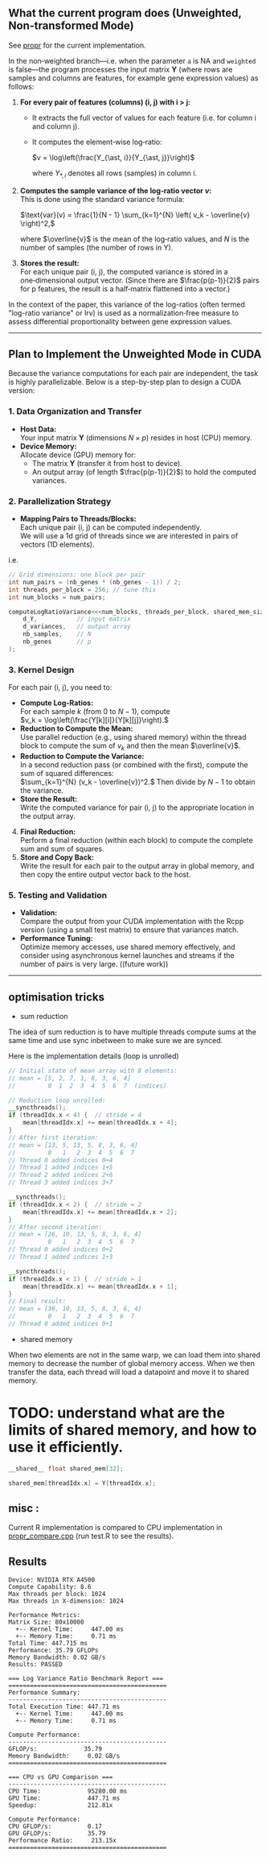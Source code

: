 

## What the current program does (Unweighted, Non‑transformed Mode)

See [propr](https://github.com/tpq/propr/blob/master/src/lrv.cpp) for the current implementation.

In the non‐weighted branch—i.e. when the parameter `a` is NA and `weighted` is false—the program processes the input matrix **Y** (where rows are samples and columns are features, for example gene expression values) as follows:

1. **For every pair of features (columns) (i, j) with i > j:**
   - It extracts the full vector of values for each feature (i.e. for column i and column j).
   - It computes the element‑wise log‑ratio:
     
     $v = \log\left(\frac{Y_{\ast, i}}{Y_{\ast, j}}\right)$
     
     where $Y_{\ast, i}$ denotes all rows (samples) in column i.
     
2. **Computes the sample variance of the log‑ratio vector $v$:**  
   This is done using the standard variance formula:
   
   $\text{var}(v) = \frac{1}{N - 1} \sum_{k=1}^{N} \left( v_k - \overline{v} \right)^2,$
   
   where $\overline{v}$ is the mean of the log‑ratio values, and $N$ is the number of samples (the number of rows in Y).

3. **Stores the result:**  
   For each unique pair (i, j), the computed variance is stored in a one‑dimensional output vector. (Since there are $\frac{p(p-1)}{2}$ pairs for p features, the result is a half‑matrix flattened into a vector.)

In the context of the paper, this variance of the log-ratios (often termed "log-ratio variance" or lrv) is used as a normalization‐free measure to assess differential proportionality between gene expression values.

---

## Plan to Implement the Unweighted Mode in CUDA

Because the variance computations for each pair are independent, the task is highly parallelizable. Below is a step-by-step plan to design a CUDA version:

### 1. Data Organization and Transfer
- **Host Data:**  
  Your input matrix **Y** (dimensions $N \times p$) resides in host (CPU) memory.
- **Device Memory:**  
  Allocate device (GPU) memory for:
  - The matrix **Y** (transfer it from host to device).
  - An output array (of length $\frac{p(p-1)}{2}$) to hold the computed variances.

### 2. Parallelization Strategy
- **Mapping Pairs to Threads/Blocks:**  
  Each unique pair (i, j) can be computed independently.  
  We will use a 1d grid of threads since we are interested in pairs of vectors (1D elements).
    
i.e. 

```cpp
// Grid dimensions: one block per pair
int num_pairs = (nb_genes * (nb_genes - 1)) / 2;
int threads_per_block = 256; // tune this
int num_blocks = num_pairs;

computeLogRatioVariance<<<num_blocks, threads_per_block, shared_mem_size>>>(
    d_Y,           // input matrix
    d_variances,   // output array
    nb_samples,    // N
    nb_genes       // p
);
```

### 3. Kernel Design
For each pair (i, j), you need to:
- **Compute Log-Ratios:**  
  For each sample $k$ (from 0 to $N-1$), compute  
  $v_k = \log\left(\frac{Y[k][i]}{Y[k][j]}\right).$
- **Reduction to Compute the Mean:**  
  Use parallel reduction (e.g., using shared memory) within the thread block to compute the sum of $v_k$ and then the mean $\overline{v}$.
- **Reduction to Compute the Variance:**  
  In a second reduction pass (or combined with the first), compute the sum of squared differences:  
  $\sum_{k=1}^{N} (v_k - \overline{v})^2.$
  Then divide by $N-1$ to obtain the variance.
- **Store the Result:**  
  Write the computed variance for pair (i, j) to the appropriate location in the output array.




4. **Final Reduction:**  
   Perform a final reduction (within each block) to compute the complete sum and sum of squares.
5. **Store and Copy Back:**  
   Write the result for each pair to the output array in global memory, and then copy the entire output vector back to the host.

### 5. Testing and Validation
- **Validation:**  
  Compare the output from your CUDA implementation with the Rcpp version (using a small test matrix) to ensure that variances match.
- **Performance Tuning:**  
  Optimize memory accesses, use shared memory effectively, and consider using asynchronous kernel launches and streams if the number of pairs is very large. ((future work))

---
## optimisation tricks 

- sum reduction 

The idea of sum reduction is to have multiple threads compute sums at the same time and use sync inbetween to make sure we are synced.

Here is the implementation details (loop is unrolled)

```cpp
// Initial state of mean array with 8 elements:
// mean = [5, 2, 7, 1, 8, 3, 6, 4]
//         0  1  2  3  4  5  6  7  (indices)

// Reduction loop unrolled:
__syncthreads();
if (threadIdx.x < 4) {  // stride = 4
    mean[threadIdx.x] += mean[threadIdx.x + 4];
}
// After first iteration:
// mean = [13, 5, 13, 5, 8, 3, 6, 4]
//         0   1   2  3  4  5  6  7
// Thread 0 added indices 0+4
// Thread 1 added indices 1+5
// Thread 2 added indices 2+6
// Thread 3 added indices 3+7

__syncthreads();
if (threadIdx.x < 2) {  // stride = 2
    mean[threadIdx.x] += mean[threadIdx.x + 2];
}
// After second iteration:
// mean = [26, 10, 13, 5, 8, 3, 6, 4]
//         0   1   2  3  4  5  6  7
// Thread 0 added indices 0+2
// Thread 1 added indices 1+3

__syncthreads();
if (threadIdx.x < 1) {  // stride = 1
    mean[threadIdx.x] += mean[threadIdx.x + 1];
}
// Final result:
// mean = [36, 10, 13, 5, 8, 3, 6, 4]
//         0   1   2  3  4  5  6  7
// Thread 0 added indices 0+1
```

- shared memory

When two elements are not in the same warp, we can load them into shared memory to decrease the number of global memory access.
When we then transfer the data, each thread will load a datapoint and move it to shared memory. 

# TODO: understand what are the limits of shared memory, and how to use it efficiently.

```cpp
__shared__ float shared_mem[32];

shared_mem[threadIdx.x] = Y[threadIdx.x];
```	

## misc : 

Current R implementation is compared to CPU implementation in [propr_compare.cpp](propr_compare.cpp) (run test.R to see the results).

## Results

```
Device: NVIDIA RTX A4500
Compute Capability: 8.6
Max threads per block: 1024
Max threads in X-dimension: 1024

Performance Metrics:
Matrix Size: 80x10000
  +-- Kernel Time:     447.00 ms
  +-- Memory Time:     0.71 ms
Total Time: 447.715 ms
Performance: 35.79 GFLOPs
Memory Bandwidth: 0.02 GB/s
Results: PASSED

=== Log Variance Ratio Benchmark Report ===
============================================
Performance Summary:
--------------------------------------------
Total Execution Time: 447.71 ms
  +-- Kernel Time:     447.00 ms
  +-- Memory Time:     0.71 ms

Compute Performance:
--------------------------------------------
GFLOP/s:             35.79
Memory Bandwidth:     0.02 GB/s
============================================

=== CPU vs GPU Comparison ===
--------------------------------------------
CPU Time:             95280.00 ms
GPU Time:             447.71 ms
Speedup:              212.81x

Compute Performance:
CPU GFLOP/s:          0.17
GPU GFLOP/s:          35.79
Performance Ratio:     213.15x
============================================
```